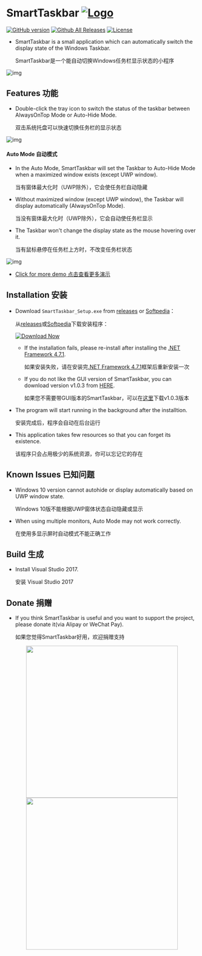 SmartTaskbar  [![Logo](https://github.com/ChanpleCai/SmartTaskbar/blob/master/logo/logo_blue_24x24.png)](http://www.softpedia.com/get/Tweak/System-Tweak/SmartTaskbar.shtml)
=====
[![GitHub version](https://badge.fury.io/gh/ChanpleCai%2FSmartTaskbar.svg)](https://github.com/ChanpleCai/SmartTaskbar/releases/download/v1.1.2/SmartTaskbar_Setup.exe)
[![Github All Releases](https://img.shields.io/github/downloads/ChanpleCai/SmartTaskbar/total.svg)](https://github.com/ChanpleCai/SmartTaskbar/releases)
[![License](http://img.shields.io/:license-MIT-blue.svg?style=flat)](LICENSE)

* SmartTaskbar is a small application which can automatically switch the display state of the Windows Taskbar.

  SmartTaskbar是一个能自动切换Windows任务栏显示状态的小程序
  
![img](https://github.com/ChanpleCai/SmartTaskbar/blob/master/demo/Context_Menu.gif)

Features 功能
-----

* Double-click the tray icon to switch the status of the taskbar between AlwaysOnTop Mode or Auto-Hide Mode.

  双击系统托盘可以快速切换任务栏的显示状态
  
![img](https://github.com/ChanpleCai/SmartTaskbar/blob/master/demo/Double-click.gif)

#### Auto Mode 自动模式

* In the Auto Mode, SmartTaskbar will set the Taskbar to Auto-Hide Mode when a maximized window exists (except UWP window).

  当有窗体最大化时（UWP除外），它会使任务栏自动隐藏
* Without maximized window (except UWP window), the Taskbar will display automatically (AlwaysOnTop Mode).

  当没有窗体最大化时（UWP除外），它会自动使任务栏显示
* The Taskbar won't change the display state as the mouse hovering over it.

  当有鼠标悬停在任务栏上方时，不改变任务栏状态

![img](https://github.com/ChanpleCai/SmartTaskbar/blob/master/demo/Hide_Show.gif)

* [Click for more demo 点击查看更多演示](https://github.com/ChanpleCai/SmartTaskbar/tree/master/demo)
  
Installation 安装
-----
* Download `SmartTaskbar_Setup.exe` from [releases](https://github.com/ChanpleCai/SmartTaskbar/releases) or [Softpedia](http://www.softpedia.com/get/Tweak/System-Tweak/SmartTaskbar.shtml)： 

  从[releases](https://github.com/ChanpleCai/SmartTaskbar/releases)或[Softpedia](http://www.softpedia.com/get/Tweak/System-Tweak/SmartTaskbar.shtml)下载安装程序：
  
  [![Download Now](https://github.com/ChanpleCai/SmartTaskbar/blob/master/img/Download_Softpedia.png)](https://github.com/ChanpleCai/SmartTaskbar/releases/download/v1.1.2/SmartTaskbar_Setup.exe) 
  
    * If the installation fails, please re-install after installing the [.NET Framework 4.7.1](https://www.microsoft.com/net/download/dotnet-framework-runtime/net471?utm_source=getdotnet&utm_medium=referral).

      如果安装失败，请在安装完[.NET Framework 4.7.1](https://www.microsoft.com/net/download/dotnet-framework-runtime/net471?utm_source=getdotnet&utm_medium=referral)框架后重新安装一次

    * If you do not like the GUI version of SmartTaskbar, you can download version v1.0.3 from [HERE](https://github.com/ChanpleCai/SmartTaskbar/releases/tag/v1.0.3).

      如果您不需要带GUI版本的SmartTaskbar，可以在[这里](https://github.com/ChanpleCai/SmartTaskbar/releases/tag/v1.0.3)下载v1.0.3版本

* The program will start running in the background after the installtion.

  安装完成后，程序会自动在后台运行
  
* This application takes few resources so that you can forget its existence.

  该程序只会占用极少的系统资源，你可以忘记它的存在

Known Issues 已知问题
----
* Windows 10 version cannot autohide or display automatically based on UWP window state.

  Windows 10版不能根据UWP窗体状态自动隐藏或显示
  
* When using multiple monitors, Auto Mode may not work correctly.

  在使用多显示屏时自动模式不能正确工作

Build 生成
-----
* Install Visual Studio 2017.

  安装 Visual Studio 2017 

Donate 捐赠
----

* If you think SmartTaskbar is useful and you want to support the project, please donate it(via Alipay or WeChat Pay).

  如果您觉得SmartTaskbar好用，欢迎捐赠支持

<div align=center>
  <img src="https://github.com/ChanpleCai/SmartTaskbar/blob/master/donate/Alipay.jpg" width="400" />
  <img src="https://github.com/ChanpleCai/SmartTaskbar/blob/master/donate/WeChat_Pay.jpg" width="400" />
</div>
